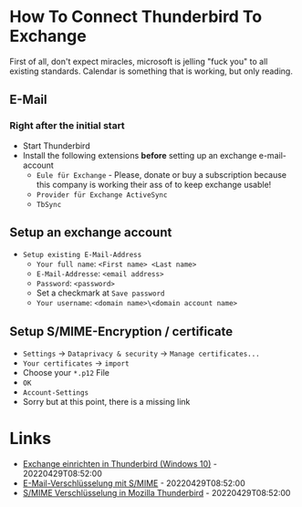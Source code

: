 # How To Connect Thunderbird To Exchange

First of all, don't expect miracles, microsoft is jelling "fuck you" to all existing standards.
Calendar is something that is working, but only reading. 

## E-Mail

### Right after the initial start

* Start Thunderbird
* Install the following extensions **before** setting up an exchange e-mail-account
    * `Eule für Exchange` - Please, donate or buy a subscription because this company is working their ass of to keep exchange usable!
    * `Provider für Exchange ActiveSync`
    * `TbSync`

## Setup an exchange account

* `Setup existing E-Mail-Address`
    * `Your full name`: `<First name> <Last name>`
    * `E-Mail-Addresse`: `<email address>`
    * `Password`: `<password>`
    * Set a checkmark at `Save password`
    * `Your username`: `<domain name>\<domain account name>`

## Setup S/MIME-Encryption / certificate

* `Settings` -> `Dataprivacy & security` -> `Manage certificates...`
* `Your certificates` -> `import`
* Choose your `*.p12` File
* `OK`
* `Account-Settings`
* Sorry but at this point, there is a missing link

# Links

* [Exchange einrichten in Thunderbird (Windows 10)](https://hilfe.uni-paderborn.de/Exchange_einrichten_in_Thunderbird_(Windows_10)) - 20220429T08:52:00
* [E-Mail-Verschlüsselung mit S/MIME](https://www.thunderbird-mail.de/lexicon/entry/80-e-mail-verschl%C3%BCsselung-mit-s-mime/) - 20220429T08:52:00
* [S/MIME Verschlüsselung in Mozilla Thunderbird](https://mail.de/de/hilfe/nachrichten/s-mime-verschluesselung/s-mime_in_thunderbird) - 20220429T08:52:00
